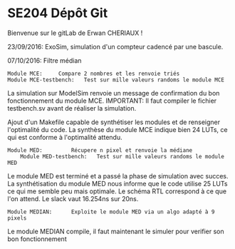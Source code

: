 # SE204 Dépôt Git

Bienvenue sur le gitLab de Erwan CHERIAUX !

23/09/2016: ExoSim, simulation d'un compteur cadencé par une bascule.

07/10/2016: Filtre médian

	Module MCE:		Compare 2 nombres et les renvoie triés 
	Module MCE-testbench: 	Test sur mille valeurs randoms le module MCE

La simulation sur ModelSim renvoie un message de confirmation du bon fonctionnement du module MCE.
IMPORTANT: Il faut compiler le fichier testbench.sv avant de réaliser la simulation.

Ajout d'un Makefile capable de synthétiser les modules et de renseigner l'optimalité du code.
La synthèse du module MCE indique bien 24 LUTs, ce qui est conforme à l'optimalité attendu.

	Module MED: 		Récupere n pixel et renvoie la médiane
        Module MED-testbench:   Test sur mille valeurs randoms le module MED

Le module MED est terminé et a passé la phase de simulation avec succes.
La synthétisation du module MED nous informe que le code utilise 25 LUTs ce qui me semble 
peu mais optimale. Le schéma RTL correspond à ce que l'on attend. Le slack vaut 16.254ns sur 20ns.

	Module MEDIAN:		Exploite le module MED via un algo adapté à 9 pixels

Le module MEDIAN compile, il faut maintenant le simuler pour verifier son bon fonctionnement
